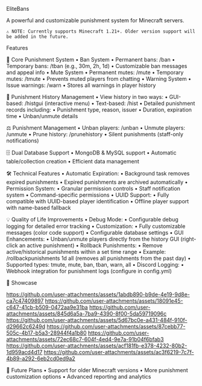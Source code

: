 EliteBans

A powerful and customizable punishment system for Minecraft servers.

	⚠️ NOTE: Currently supports Minecraft 1.21+. Older version support will be added in the future.

Features

🔨 Core Punishment System
	•	Ban System
	•	Permanent bans: /ban <player> <reason>
	•	Temporary bans: /tban <player> <time> <reason> (e.g., 30m, 2h, 1d)
	•	Customizable ban messages and appeal info
	•	Mute System
	•	Permanent mutes: /mute <player> <reason>
	•	Temporary mutes: /tmute <player> <time> <reason>
	•	Prevents muted players from chatting
	•	Warning System
	•	Issue warnings: /warn <player> <reason>
	•	Stores all warnings in player history

📜 Punishment History Management
	•	View history in two ways:
	•	GUI-based: /histgui (interactive menu)
	•	Text-based: /hist
	•	Detailed punishment records including:
	•	Punishment type, reason, issuer
	•	Duration, expiration time
	•	Unban/unmute details

⚖️ Punishment Management
	•	Unban players: /unban <player> <reason>
	•	Unmute players: /unmute <player> <reason>
	•	Prune history: /prunehistory <player> <amount>
	•	Silent punishments (staff-only notifications)

🗄️ Dual Database Support
	•	MongoDB & MySQL support
	•	Automatic table/collection creation
	•	Efficient data management

🛠 Technical Features
	•	Automatic Expiration:
	•	Background task removes expired punishments
	•	Expired punishments are archived automatically
	•	Permission System:
	•	Granular permission controls
	•	Staff notification system
	•	Command-specific permissions
	•	UUID Support:
	•	Fully compatible with UUID-based player identification
	•	Offline player support with name-based fallback

💡 Quality of Life Improvements
	•	Debug Mode:
	•	Configurable debug logging for detailed error tracking
	•	Customization:
	•	Fully customizable messages (color code support)
	•	Configurable database settings
	•	GUI Enhancements:
	•	Unban/unmute players directly from the history GUI (right-click an active punishment)
	•	Rollback Punishments:
	•	Remove active/historical punishments within a set time range
	•	Example: /rollbackpunishments 1d all (removes all punishments from the past day)
	•	Supported types: tmute, mute, ban, tban, warn, all
	•	Discord Logging:
	•	Webhook integration for punishment logs (configure in config.yml)

📸 Showcase

https://github.com/user-attachments/assets/1abdb890-b9de-4e19-9d8e-ca7c47409897
https://github.com/user-attachments/assets/18091e45-c647-41cb-b509-0472aa9e31ba
https://github.com/user-attachments/assets/845d6a5a-7ba9-4390-8f00-5da59719096c
https://github.com/user-attachments/assets/5d67bc0e-a431-484f-910f-d29662c6249d
https://github.com/user-attachments/assets/87cebb77-505c-4b17-b5a3-28944f4a1b80
https://github.com/user-attachments/assets/72ec68c7-604f-4ed4-9e7a-91b04f6bfab3
https://github.com/user-attachments/assets/acf181fb-e378-4232-80b2-1d959acd4d17
https://github.com/user-attachments/assets/ac3f6219-7c7f-4b89-a292-6eb2cd0ed9a2

🚀 Future Plans
	•	Support for older Minecraft versions
	•	More punishment customization options
	•	Advanced reporting and analytics